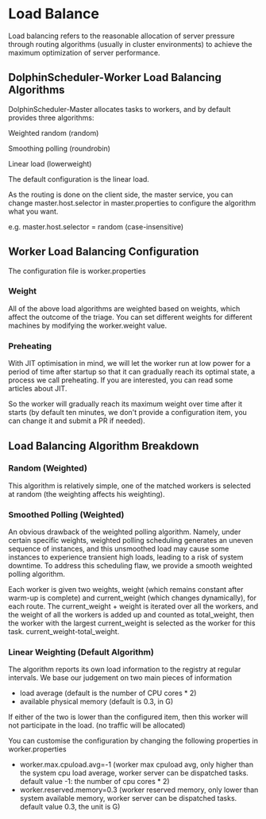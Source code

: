 # Load Balance

Load balancing refers to the reasonable allocation of server pressure through routing algorithms (usually in cluster environments) to achieve the maximum optimization of server performance.

## DolphinScheduler-Worker Load Balancing Algorithms

DolphinScheduler-Master allocates tasks to workers, and by default provides three algorithms:

Weighted random (random)

Smoothing polling (roundrobin)

Linear load (lowerweight)

The default configuration is the linear load.

As the routing is done on the client side, the master service, you can change master.host.selector in master.properties to configure the algorithm what you want.

e.g. master.host.selector = random (case-insensitive)

## Worker Load Balancing Configuration

The configuration file is worker.properties

### Weight

All of the above load algorithms are weighted based on weights, which affect the outcome of the triage. You can set different weights for different machines by modifying the worker.weight value.

### Preheating

With JIT optimisation in mind, we will let the worker run at low power for a period of time after startup so that it can gradually reach its optimal state, a process we call preheating. If you are interested, you can read some articles about JIT.

So the worker will gradually reach its maximum weight over time after it starts (by default ten minutes, we don't provide a configuration item, you can change it and submit a PR if needed).

## Load Balancing Algorithm Breakdown

### Random (Weighted)

This algorithm is relatively simple, one of the matched workers is selected at random (the weighting affects his weighting).

### Smoothed Polling (Weighted)

An obvious drawback of the weighted polling algorithm. Namely, under certain specific weights, weighted polling scheduling generates an uneven sequence of instances, and this unsmoothed load may cause some instances to experience transient high loads, leading to a risk of system downtime. To address this scheduling flaw, we provide a smooth weighted polling algorithm.

Each worker is given two weights, weight (which remains constant after warm-up is complete) and current_weight (which changes dynamically), for each route. The current_weight + weight is iterated over all the workers, and the weight of all the workers is added up and counted as total_weight, then the worker with the largest current_weight is selected as the worker for this task. current_weight-total_weight.

### Linear Weighting (Default Algorithm)

The algorithm reports its own load information to the registry at regular intervals. We base our judgement on two main pieces of information

- load average (default is the number of CPU cores * 2)
- available physical memory (default is 0.3, in G)

If either of the two is lower than the configured item, then this worker will not participate in the load. (no traffic will be allocated)

You can customise the configuration by changing the following properties in worker.properties

- worker.max.cpuload.avg=-1 (worker max cpuload avg, only higher than the system cpu load average, worker server can be dispatched tasks. default value -1: the number of cpu cores * 2)
- worker.reserved.memory=0.3 (worker reserved memory, only lower than system available memory, worker server can be dispatched tasks. default value 0.3, the unit is G)
